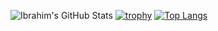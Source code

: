 ![Ibrahim's GitHub Stats](https://github-readme-stats.vercel.app/api?username=ibrahim-sisar&show_icons=true&theme=radical)
[![trophy](https://github-profile-trophy.vercel.app/?username=ibrahim-sisar&theme=monokai)](https://github.com/ryo-ma/github-profile-trophy)
[![Top Langs](https://github-readme-stats.vercel.app/api/top-langs/?username=ibrahim-sisar&layout=compact)](https://github.com/anuraghazra/github-readme-stats)
